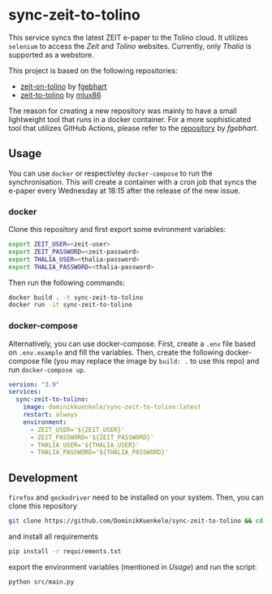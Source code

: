 # sync-zeit-to-tolino
This service syncs the latest ZEIT e-paper to the Tolino cloud. It utilizes `selenium` to access the *Zeit* and *Tolino* websites. Currently, only *Thalia* is supported as a webstore.

This project is based on the following repositories:
- [zeit-on-tolino](https://github.com/fgebhart/zeit-on-tolino) by [fgebhart](https://github.com/fgebhart)
- [zeit-to-tolino](https://github.com/mlux86/zeit-to-tolino) by [mlux86](https://github.com/mlux86)

The reason for creating a new repository was mainly to have a small lightweight tool that runs in a docker container. For a more sophisticated tool that utilizes GitHub Actions, please refer to the [repository](https://github.com/fgebhart/zeit-on-tolino) by *fgebhart*.

## Usage
You can use `docker` or respectivley `docker-compose` to run the synchronisation. This will create a container with a cron job that syncs the e-paper every Wednesday at 18:15 after the release of the new issue.
### docker
Clone this repository and first export some evironment variables:

```bash
export ZEIT_USER=<zeit-user>
export ZEIT_PASSWORD=<zeit-password>
export THALIA_USER=<thalia-password>
export THALIA_PASSWORD=<thalia-password>
```
Then run the following commands:
```bash
docker build . -t sync-zeit-to-tolino
docker run -it sync-zeit-to-tolino
``` 

### docker-compose
Alternatively, you can use docker-compose. 
First, create a `.env` file based on `.env.example` and fill the variables. Then, create the following docker-compose file (you may replace the image by `build: .` to use this repo) and run `docker-compose up`.
```yml
version: "3.9"
services:
  sync-zeit-to-tolino:
    image: dominikkuenkele/sync-zeit-to-tolino:latest
    restart: always
    environment:
      - ZEIT_USER='${ZEIT_USER}'
      - ZEIT_PASSWORD='${ZEIT_PASSWORD}'
      - THALIA_USER='${THALIA_USER}'
      - THALIA_PASSWORD='${THALIA_PASSWORD}'
```

## Development
`firefox` and `geckodriver` need to be installed on your system. Then, you can clone this repository 
```bash
git clone https://github.com/DominikKuenkele/sync-zeit-to-tolino && cd sync-zeit-to-tolino
```
and install all requirements
```bash
pip install -r requirements.txt
```
export the environment variables (mentioned in *Usage*) and run the script:
```bash
python src/main.py
```